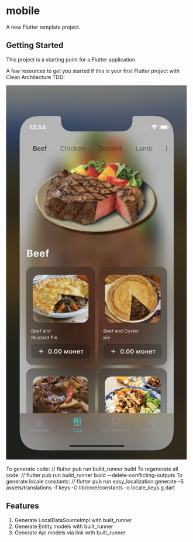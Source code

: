 # mobile

A new Flutter template project.

## Getting Started

This project is a starting point for a Flutter application.

A few resources to get you started if this is your first Flutter project with Clean Architecture TDD:

![ScreenShoo Architecture](assets/screen.png)

To generate code: // flutter pub run build_runner build
To regenerate all code: // flutter pub run build_runner build --delete-conflicting-outputs
To generate locale constants: // flutter pub run easy_localization:generate -S assets/translations -f keys -O lib/core/constants -o locale_keys.g.dart

## Features

1. Generate LocalDataSourceImpl with built_runner
2. Generate Entity models with built_runner
3. Generate Api models via link with built_runner
